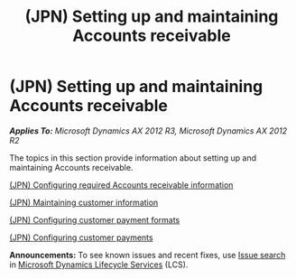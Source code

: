 ﻿---
title: (JPN) Setting up and maintaining Accounts receivable
TOCTitle: (JPN) Setting up and maintaining Accounts receivable
ms:assetid: 6920e72c-ab79-427f-8ff5-2848c86f1170
ms:mtpsurl: https://technet.microsoft.com/en-us/library/JJ711067(v=AX.60)
ms:contentKeyID: 49386478
ms.date: 04/18/2014
mtps_version: v=AX.60
---

# (JPN) Setting up and maintaining Accounts receivable 


_**Applies To:** Microsoft Dynamics AX 2012 R3, Microsoft Dynamics AX 2012 R2_

The topics in this section provide information about setting up and maintaining Accounts receivable.

[(JPN) Configuring required Accounts receivable information](jpn-configuring-required-accounts-receivable-information.md)

[(JPN) Maintaining customer information](jpn-maintaining-customer-information.md)

[(JPN) Configuring customer payment formats](jpn-configuring-customer-payment-formats.md)

[(JPN) Configuring customer payments](jpn-configuring-customer-payments.md)

  
**Announcements:** To see known issues and recent fixes, use [Issue search](http://go.microsoft.com/fwlink/?linkid=389258) in [Microsoft Dynamics Lifecycle Services](http://go.microsoft.com/fwlink/?linkid=306505) (LCS).

